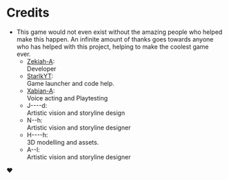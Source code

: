 Credits
=======
  
  - This game would not even exist without the amazing people who helped make this happen. An infinite amount of thanks goes towards anyone who has helped with this project, helping to make the coolest game ever.
    * [Zekiah-A](http://github.com/Zekiah-A):<br/>
      Developer
    * [StarlkYT](https://github.com/StarlkYT/):<br/>
      Game launcher and code help.
    * [Xabian-A](https://github.com/Xabian-A/):<br/>
      Voice acting and Playtesting
    * J----d:<br/>
      Artistic vision and storyline design
    * N--h:<br/>
      Artistic vision and storyline designer
    * H----h:<br/>
      3D modelling and assets.
    * A--l:<br/>
      Artistic vision and storyline designer
      
❤️
